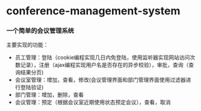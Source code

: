 # conference-management-system
### 一个简单的会议管理系统
主要实现的功能：
- 员工管理：登陆（cookie编程实现几日内免登陆，使用监听器实现网站访问次数记录），注册（ajax编程实现用户名是否存在的异步校验），审批，查询（查询结果分页)
- 会议室管理：增加，查看，修改(会议管理界面和部门管理界面使用过滤器进行登陆验证)
- 部门管理：增加，删除，查看
- 会议管理：预定（根据会议室近期使用状态预定会议），查看，取消
